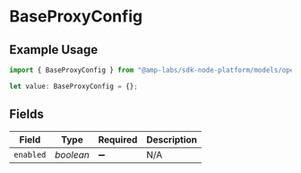 # BaseProxyConfig

## Example Usage

```typescript
import { BaseProxyConfig } from "@amp-labs/sdk-node-platform/models/operations";

let value: BaseProxyConfig = {};
```

## Fields

| Field              | Type               | Required           | Description        |
| ------------------ | ------------------ | ------------------ | ------------------ |
| `enabled`          | *boolean*          | :heavy_minus_sign: | N/A                |